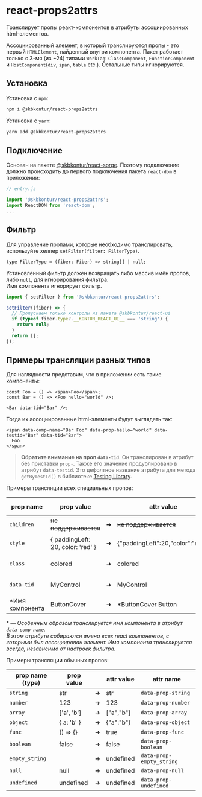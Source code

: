 # react-props2attrs

Транслирует пропы реакт-компонентов в атрибуты ассоциированных html-элементов.  

Ассоциированный элемент, в который транслируются пропы - это первый `HTMLElement`, найденный внутри компонента. Пакет работает только с 3-мя (из ~24) типами `WorkTag`: `ClassComponent`, `FunctionComponent` и `HostComponent`(`div`, `span`, `table` etc.). Остальные типы игнорируются.


## Установка

Установка с `npm`:

```bash
npm i @skbkontur/react-props2attrs
```

Установка с `yarn`:

```bash
yarn add @skbkontur/react-props2attrs
```

## Подключение

Основан на пакете [@skbkontur/react-sorge](https://github.com/skbkontur/react-sorge). Поэтому подключение должно происходить до первого подключения пакета `react-dom` в приложении:

```typescript
// entry.js

import '@skbkontur/react-props2attrs';
import ReactDOM from 'react-dom';
...
```

## Фильтр

Для управление пропами, которые необходимо транслировать, используйте хелпер `setFilter(filter: FilterType)`.

```typescript1
type FilterType = (fiber: Fiber) => string[] | null;
```

Установленный фильтр должен возвращать либо массив имён пропов, либо `null`, для игнорирования фильтра.  
Имя компонента игнорирует фильтр.

```typescript
import { setFilter } from '@skbkontur/react-props2attrs';

setFilter((fiber) => {
  // Пропускаем только контролы из пакета @skbkontur/react-ui
  if (typeof fiber.type?.__KONTUR_REACT_UI__ === 'string') {
    return null;
  }
  return [];
});
```

## Примеры трансляции разных типов

Для наглядности представим, что в приложении есть такие компоненты:

```tsx
const Foo = () => <span>Foo</span>;
const Bar = () => <Foo hello="world" />;

<Bar data-tid="Bar" />;
```

Тогда их ассоциированные html-элементы будут выглядеть так:

```tsx
<span data-comp-name="Bar Foo" data-prop-hello="world" data-testid="Bar" data-tid="Bar">
  Foo
</span>
```

> **Обратите внимание на проп `data-tid`**. Он транслирован в атрибут без приставки `prop-`. Также его значение продублировано в атрибут `data-testid`. Это дефолтное название атрибута для метода `getByTestId()` в библиотеке [Testing Library](https://www.npmjs.com/package/@testing-library/react).

Примеры трансляции всех специальных пропов:

| prop name        | prop value                        |     | attr value                       | attr name                    |
| ---------------- | --------------------------------- | --- | -------------------------------- | ---------------------------- |
| `children`       | ~~не поддерживается~~             | ➜   | ~~не поддерживается~~            |                              |
| `style`          | { paddingLeft: 20, color: 'red' } | ➜   | {"paddingLeft":20,"color":"red"} | `data-prop-style`            |
| `class`          | colored                           | ➜   | colored                          | `data-prop-classname`        |
| `data-tid`       | MyControl                         | ➜   | MyControl                        | `data-tid` and `data-testid` |
| \*Имя компонента | ButtonCover                       | ➜   | \*ButtonCover Button             | `data-comp-name`             |

\* — _Особенным образом транслируется имя компонента в атрибут `data-comp-name`.<br/>В этом атрибуте собираются имена всех react компонентов, с которыми был ассоциирован элемент. Имя компонента транслируется всегда, независимо от настроек фильтра._

Примеры трансляции обычных пропов:

| prop name (type) | prop value |     | attr value | attr name                |
| ---------------- | ---------- | --- | ---------- | ------------------------ |
| `string`         | str        | ➜   | str        | `data-prop-string`       |
| `number`         | 123        | ➜   | 123        | `data-prop-number`       |
| `array`          | ['a', 'b'] | ➜   | ["a","b"]  | `data-prop-array`        |
| `object`         | { a: 'b' } | ➜   | {"a":"b"}  | `data-prop-object`       |
| `func`           | () => {}   | ➜   | true       | `data-prop-func`         |
| `boolean`        | false      | ➜   | false      | `data-prop-boolean`      |
| `empty_string`   |            | ➜   | undefined  | `data-prop-empty_string` |
| `null`           | null       | ➜   | undefined  | `data-prop-null`         |
| `undefined`      | undefined  | ➜   | undefined  | `data-prop-undefined`    |

